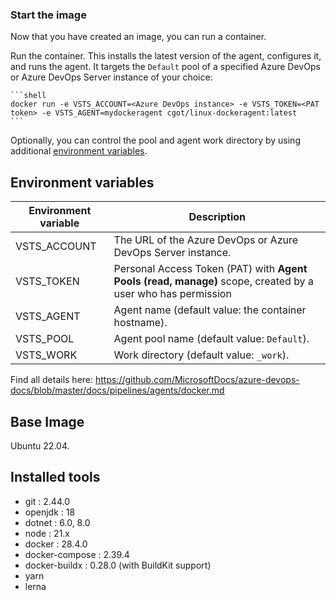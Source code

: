 ### Start the image

Now that you have created an image, you can run a container.

 Run the container. This installs the latest version of the agent, configures it, and runs the agent. It targets the `Default` pool of a specified Azure DevOps or Azure DevOps Server instance of your choice:

    ```shell
    docker run -e VSTS_ACCOUNT=<Azure DevOps instance> -e VSTS_TOKEN=<PAT token> -e VSTS_AGENT=mydockeragent cgot/linux-dockeragent:latest
    ```

Optionally, you can control the pool and agent work directory by using additional [environment variables](#environment-variables).


## Environment variables

| Environment variable | Description                                                  |
|----------------------|--------------------------------------------------------------|
| VSTS_ACCOUNT         | The URL of the Azure DevOps or Azure DevOps Server instance. |
| VSTS_TOKEN           | Personal Access Token (PAT) with **Agent Pools (read, manage)** scope, created by a user who has permission |
| VSTS_AGENT           | Agent name (default value: the container hostname).          |
| VSTS_POOL            | Agent pool name (default value: `Default`).                  |
| VSTS_WORK            | Work directory (default value: `_work`).                     |


Find all details here: https://github.com/MicrosoftDocs/azure-devops-docs/blob/master/docs/pipelines/agents/docker.md

## Base Image 
Ubuntu 22.04.

## Installed tools

- git             : 2.44.0
- openjdk         : 18
- dotnet          : 6.0, 8.0
- node            : 21.x
- docker          : 28.4.0
- docker-compose  : 2.39.4
- docker-buildx   : 0.28.0 (with BuildKit support)
- yarn 
- lerna
